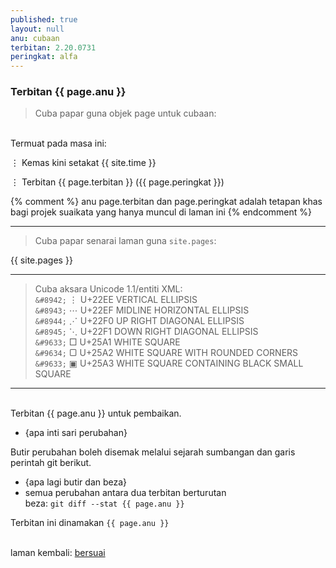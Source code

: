 ```yaml
---
published: true
layout: null
anu: cubaan
terbitan: 2.20.0731
peringkat: alfa
---
```


### Terbitan {{ page.anu }}

> Cuba papar guna objek page untuk cubaan:

&nbsp;  
Termuat pada masa ini:

&#8942; Kemas kini setakat {{ site.time }}

&#8942; Terbitan {{ page.terbitan }} ({{ page.peringkat }})

{% comment %}
anu page.terbitan dan page.peringkat adalah tetapan khas
bagi projek suaikata yang hanya muncul di laman ini
{% endcomment %}

---

> Cuba papar senarai laman guna `site.pages`:

{{ site.pages }}

---

> Cuba aksara Unicode 1.1/entiti XML:  
`&#8942;`	&#8942;	U+22EE VERTICAL ELLIPSIS  
`&#8943;`	&#8943;	U+22EF MIDLINE HORIZONTAL ELLIPSIS  
`&#8944;`	&#8944;	U+22F0 UP RIGHT DIAGONAL ELLIPSIS  
`&#8945;`	&#8945;	U+22F1 DOWN RIGHT DIAGONAL ELLIPSIS  
`&#9633;`	&#9633;	U+25A1 WHITE SQUARE  
`&#9634;`	&#9634; U+25A2 WHITE SQUARE WITH ROUNDED CORNERS  
`&#9633;`	&#9635;	U+25A3 WHITE SQUARE CONTAINING BLACK SMALL SQUARE  

---

&nbsp;  
Terbitan {{ page.anu }} untuk pembaikan.

- {apa inti sari perubahan}

Butir perubahan boleh disemak melalui sejarah sumbangan
dan garis perintah git berikut.

- {apa lagi butir dan beza}  
- semua perubahan antara dua terbitan berturutan  
beza: `git diff --stat {{ page.anu }}`

Terbitan ini dinamakan `{{ page.anu }}`

&nbsp;  
laman kembali: [bersuai][0]

  [0]: ../bersuai.md
